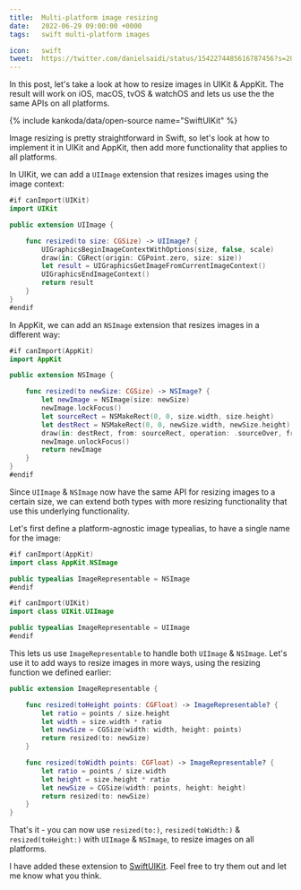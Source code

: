 ```yaml
---
title:  Multi-platform image resizing
date:   2022-06-29 09:00:00 +0000
tags:   swift multi-platform images

icon:   swift
tweet:  https://twitter.com/danielsaidi/status/1542274485616787456?s=20&t=PkyvVlGvMZnUvLmKC_TMwA
---
```


In this post, let's take a look at how to resize images in UIKit & AppKit. The result will work on iOS, macOS, tvOS & watchOS and lets us use the the same APIs on all platforms.

{% include kankoda/data/open-source name="SwiftUIKit" %}

Image resizing is pretty straightforward in Swift, so let's look at how to implement it in UIKit and AppKit, then add more functionality that applies to all platforms.

In UIKit, we can add a `UIImage` extension that resizes images using the image context:

```swift
#if canImport(UIKit)
import UIKit

public extension UIImage {

    func resized(to size: CGSize) -> UIImage? {
        UIGraphicsBeginImageContextWithOptions(size, false, scale)
        draw(in: CGRect(origin: CGPoint.zero, size: size))
        let result = UIGraphicsGetImageFromCurrentImageContext()
        UIGraphicsEndImageContext()
        return result
    }
}
#endif
```

In AppKit, we can add an `NSImage` extension that resizes images in a different way:

```swift
#if canImport(AppKit)
import AppKit

public extension NSImage {

    func resized(to newSize: CGSize) -> NSImage? {
        let newImage = NSImage(size: newSize)
        newImage.lockFocus()
        let sourceRect = NSMakeRect(0, 0, size.width, size.height)
        let destRect = NSMakeRect(0, 0, newSize.width, newSize.height)
        draw(in: destRect, from: sourceRect, operation: .sourceOver, fraction: CGFloat(1))
        newImage.unlockFocus()
        return newImage
    }
}
#endif
```

Since `UIImage` & `NSImage` now have the same API for resizing images to a certain size, we can extend both types with more resizing functionality that use this underlying functionality.

Let's first define a platform-agnostic image typealias, to have a single name for the image:

```swift
#if canImport(AppKit)
import class AppKit.NSImage

public typealias ImageRepresentable = NSImage
#endif

#if canImport(UIKit)
import class UIKit.UIImage

public typealias ImageRepresentable = UIImage
#endif
```

This lets us use `ImageRepresentable` to handle both `UIImage` & `NSImage`. Let's use it to add ways to resize images in more ways, using the resizing function we defined earlier:

```swift
public extension ImageRepresentable {

    func resized(toHeight points: CGFloat) -> ImageRepresentable? {
        let ratio = points / size.height
        let width = size.width * ratio
        let newSize = CGSize(width: width, height: points)
        return resized(to: newSize)
    }

    func resized(toWidth points: CGFloat) -> ImageRepresentable? {
        let ratio = points / size.width
        let height = size.height * ratio
        let newSize = CGSize(width: points, height: height)
        return resized(to: newSize)
    }
}
```

That's it - you can now use `resized(to:)`, `resized(toWidth:)` & `resized(toHeight:)` with `UIImage` & `NSImage`, to resize images on all platforms.

I have added these extension to [SwiftUIKit]({{project.url}}). Feel free to try them out and let me know what you think.

